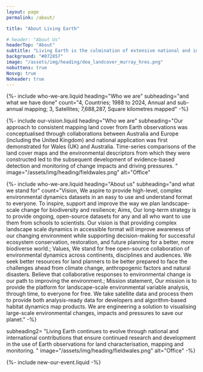 ```yaml
---
layout: page
permalink: /about/

title: "About Living Earth"

# header: "About Us"
headerTop: "About"
subtitle: "Living Earth is the culmination of extensive national and international collaborations between universities, research organisations, governments, space agencies, businesses and the public.; Vision and Mission; Who we are; Meet our team; Contributing organisations; Further information"
background: "#072857"
image: "/assets/img/heading/dea_landcover_murray_hres.png"
nobuttons: true
Nosvg: true
Noheader: true
---
```


{%-
include who-we-are.liquid
heading="Who we are"
subheading="and what we have done"
count="4, Countries; 1988 to 2024, Annual and sub-annual mapping; 3, Satellites; 7,688,287, Square kilometres mapped"
-%}

{%-
include our-vision.liquid
heading="Who we are"
subheading="Our approach to consistent mapping land cover from Earth observations was conceptualised through collaborations between Australia and Europe (including the United Kingdom) and national application was first demonstrated for Wales (UK) and Australia. Time-series comparisons of the land cover maps and the environmental descriptors from which they were constructed led to the subsequent development of evidence-based detection and monitoring of change impacts and driving pressures. "
image="/assets/img/heading/fieldwales.png" alt="Office"

{%-
include who-we-are.liquid
heading="About us"
subheading="and what we stand for"
count="Vision, We aspire to provide high-level, complex environmental dynamics datasets in an easy to use and understand format to everyone. To inspire, support and improve the way we plan landscape-scale change for biodiversity and resilience; Aims, Our long-term strategy is to provide ongoing, open-source datasets for any and all who want to use them from schools to scientists. Our vision is that providing complex landscape scale dynamics in accessible format will improve awareness of our changing environment while supporting decision-making for successful ecosystem conservation, restoration, and future planning for a better, more biodiverse world.; Values, We stand for free open-source collaboration of environmental dynamics across continents, disciplines and audiences. We seek better resources for land planners to be better prepared to face the challenges ahead from climate change, anthropogenic factors and natural disasters. Believe that collaborative responses to environmental change is our path to improving the environment.; Mission statement, Our mission is to provide the platform for landscape-scale environmental variable analysis, through time, to everyone for free. We take satellite data and process them to provide both analysis-ready data for developers and algorithm-based habitat dynamics map products. We are engineering a solution to visualising large-scale environmental changes, impacts and pressures to save our planet."
-%}

subheading2= "Living Earth continues to evolve through national and international contributions that ensure continued research and development in the use of Earth observations for land characterisation, mapping and monitoring. "
image="/assets/img/heading/fieldwales.png" alt="Office"
-%}

{%-
include new-our-event.liquid
-%}


